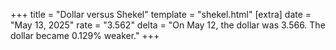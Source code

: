 +++
title = "Dollar versus Shekel"
template = "shekel.html"
[extra]
date = "May 13, 2025"
rate = "3.562"
delta = "On May 12, the dollar was 3.566. The dollar became 0.129% weaker."
+++
